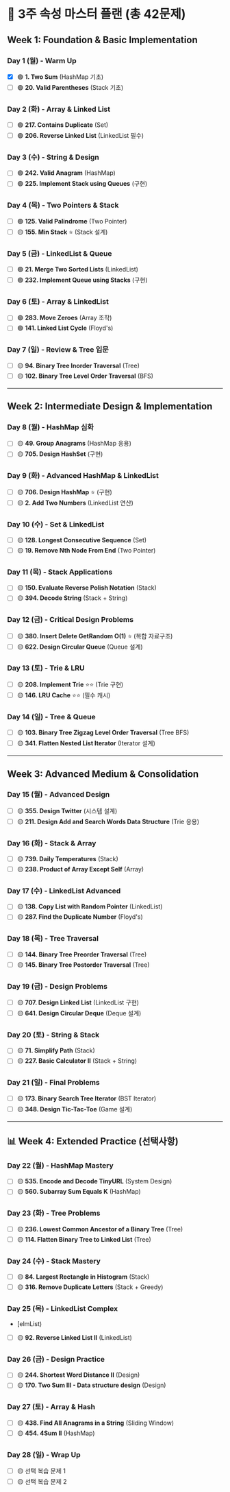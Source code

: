 # 🚀 3주 속성 마스터 플랜 (총 42문제)

## Week 1: Foundation & Basic Implementation

### Day 1 (월) - Warm Up

- [x]  🟢 **1. Two Sum** (HashMap 기초)
- [ ]  🟢 **20. Valid Parentheses** (Stack 기초)

### Day 2 (화) - Array & Linked List

- [ ]  🟢 **217. Contains Duplicate** (Set)
- [ ]  🟢 **206. Reverse Linked List** (LinkedList 필수)

### Day 3 (수) - String & Design

- [ ]  🟢 **242. Valid Anagram** (HashMap)
- [ ]  🟢 **225. Implement Stack using Queues** (구현)

### Day 4 (목) - Two Pointers & Stack

- [ ]  🟢 **125. Valid Palindrome** (Two Pointer)
- [ ]  🟡 **155. Min Stack** ⭐ (Stack 설계)

### Day 5 (금) - LinkedList & Queue

- [ ]  🟢 **21. Merge Two Sorted Lists** (LinkedList)
- [ ]  🟢 **232. Implement Queue using Stacks** (구현)

### Day 6 (토) - Array & LinkedList

- [ ]  🟢 **283. Move Zeroes** (Array 조작)
- [ ]  🟢 **141. Linked List Cycle** (Floyd's)

### Day 7 (일) - Review & Tree 입문

- [ ]  🟡 **94. Binary Tree Inorder Traversal** (Tree)
- [ ]  🟡 **102. Binary Tree Level Order Traversal** (BFS)

---

## Week 2: Intermediate Design & Implementation

### Day 8 (월) - HashMap 심화

- [ ]  🟡 **49. Group Anagrams** (HashMap 응용)
- [ ]  🟡 **705. Design HashSet** (구현)

### Day 9 (화) - Advanced HashMap & LinkedList

- [ ]  🟡 **706. Design HashMap** ⭐ (구현)
- [ ]  🟡 **2. Add Two Numbers** (LinkedList 연산)

### Day 10 (수) - Set & LinkedList

- [ ]  🟡 **128. Longest Consecutive Sequence** (Set)
- [ ]  🟡 **19. Remove Nth Node From End** (Two Pointer)

### Day 11 (목) - Stack Applications

- [ ]  🟡 **150. Evaluate Reverse Polish Notation** (Stack)
- [ ]  🟡 **394. Decode String** (Stack + String)

### Day 12 (금) - Critical Design Problems

- [ ]  🟡 **380. Insert Delete GetRandom O(1)** ⭐ (복합 자료구조)
- [ ]  🟡 **622. Design Circular Queue** (Queue 설계)

### Day 13 (토) - Trie & LRU

- [ ]  🟡 **208. Implement Trie** ⭐⭐ (Trie 구현)
- [ ]  🟡 **146. LRU Cache** ⭐⭐ (필수 캐시)

### Day 14 (일) - Tree & Queue

- [ ]  🟡 **103. Binary Tree Zigzag Level Order Traversal** (Tree BFS)
- [ ]  🟡 **341. Flatten Nested List Iterator** (Iterator 설계)

---

## Week 3: Advanced Medium & Consolidation

### Day 15 (월) - Advanced Design

- [ ]  🟡 **355. Design Twitter** (시스템 설계)
- [ ]  🟡 **211. Design Add and Search Words Data Structure** (Trie 응용)

### Day 16 (화) - Stack & Array

- [ ]  🟡 **739. Daily Temperatures** (Stack)
- [ ]  🟡 **238. Product of Array Except Self** (Array)

### Day 17 (수) - LinkedList Advanced

- [ ]  🟡 **138. Copy List with Random Pointer** (LinkedList)
- [ ]  🟡 **287. Find the Duplicate Number** (Floyd's)

### Day 18 (목) - Tree Traversal

- [ ]  🟡 **144. Binary Tree Preorder Traversal** (Tree)
- [ ]  🟡 **145. Binary Tree Postorder Traversal** (Tree)

### Day 19 (금) - Design Problems

- [ ]  🟡 **707. Design Linked List** (LinkedList 구현)
- [ ]  🟡 **641. Design Circular Deque** (Deque 설계)

### Day 20 (토) - String & Stack

- [ ]  🟡 **71. Simplify Path** (Stack)
- [ ]  🟡 **227. Basic Calculator II** (Stack + String)

### Day 21 (일) - Final Problems

- [ ]  🟡 **173. Binary Search Tree Iterator** (BST Iterator)
- [ ]  🟡 **348. Design Tic-Tac-Toe** (Game 설계)

---

## 📊 Week 4: Extended Practice (선택사항)

### Day 22 (월) - HashMap Mastery

- [ ]  🟡 **535. Encode and Decode TinyURL** (System Design)
- [ ]  🟡 **560. Subarray Sum Equals K** (HashMap)

### Day 23 (화) - Tree Problems

- [ ]  🟡 **236. Lowest Common Ancestor of a Binary Tree** (Tree)
- [ ]  🟡 **114. Flatten Binary Tree to Linked List** (Tree)

### Day 24 (수) - Stack Mastery

- [ ]  🟡 **84. Largest Rectangle in Histogram** (Stack)
- [ ]  🟡 **316. Remove Duplicate Letters** (Stack + Greedy)

### Day 25 (목) - LinkedList Complex

- [elmList)
- [ ]  🟡 **92. Reverse Linked List II** (LinkedList)

### Day 26 (금) - Design Practice

- [ ]  🟡 **244. Shortest Word Distance II** (Design)
- [ ]  🟡 **170. Two Sum III - Data structure design** (Design)

### Day 27 (토) - Array & Hash

- [ ]  🟡 **438. Find All Anagrams in a String** (Sliding Window)
- [ ]  🟡 **454. 4Sum II** (HashMap)

### Day 28 (일) - Wrap Up

- [ ]  🟡 선택 복습 문제 1
- [ ]  🟡 선택 복습 문제 2